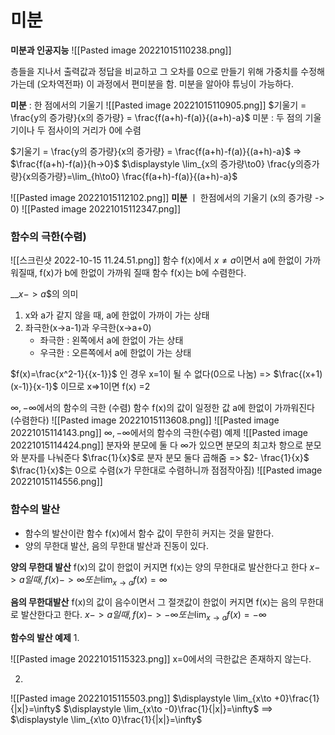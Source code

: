 # 미분
__미분과 인공지능__
![[Pasted image 20221015110238.png]]

층들을 지나서 출력값과 정답을 비교하고 그 오차를 0으로 만들기 위해 가중치를 수정해가는데 (오차역전파) 이 과정에서 편미분을 함. 미분을 알아야 튜닝이 가능하다.

__미분__ : 한 점에서의 기울기
![[Pasted image 20221015110905.png]]
$기울기 = \frac{y의 증가량}{x의 증가량} = \frac{f(a+h)-f(a)}{(a+h)-a}$
미분 : 두 점의 기울기이나 두 점사이의 거리가 0에 수렴

$기울기 = \frac{y의 증가량}{x의 증가량} = \frac{f(a+h)-f(a)}{(a+h)-a}$ => $\frac{f(a+h)-f(a)}{h->0}$
	$\displaystyle \lim_{x의 증가량\to0} \frac{y의증가량}{x의증가량}=\lim_{h\to0} \frac{f(a+h)-f(a)}{(a+h)-a}$

![[Pasted image 20221015112102.png]]
__미분__ ㅣ 한점에서의 기울기 (x의 증가량 -> 0)
![[Pasted image 20221015112347.png]]

### 함수의 극한(수렴)
![[스크린샷 2022-10-15 11.24.51.png]]
함수 f(x)에서 $x\ne a$이면서 a에 한없이 가까워질때, f(x)가 b에 한없이 가까워 질때 함수 f(x)는 b에 수렴한다.

__$x->a$$의 의미
1. x와 a가 같지 않을 때, a에 한없이 가까이 가는 상태
2. 좌극한(x->a-1)과 우극한(x->a+0) 
	-  좌극한 : 왼쪽에서 a에 한없이 가는 상태
	-  우극한 : 오른쪽에서 a에 한없이 가는 상태

$f(x)=\frac{x^2-1}{{x-1}}$ 인 경우 x=1이 될 수 없다(0으로 나눔)
=> $\frac{(x+1)(x-1)}{x-1}$ 이므로 x=>1이면 f(x) =2

$\infty, -\infty$에서의 함수의 극한 (수렴)
함수 f(x)의 값이 일정한 값 a에 한없이 가까워진다(수렴한다)
![[Pasted image 20221015113608.png]]
![[Pasted image 20221015114143.png]]
$\infty, -\infty$에서의 함수의 극한(수렴) 예제
![[Pasted image 20221015114424.png]]
분자와 분모에 둘 다 $\infty$가 있으면 분모의 최고차 항으로 분모와 분자를 나눠준다
$\frac{1}{x}$로 분자 분모 둘다 곱해줌 => $2- \frac{1}{x}$         $\frac{1}{x}$는 0으로 수렴(x가 무한대로 수렴하니까 점점작아짐)
![[Pasted image 20221015114556.png]]

### 함수의 발산
- 함수의 발산이란 함수 f(x)에서 함수 값이 무한히 커지는 것을 말한다.
- 양의 무한대 발산, 음의 무한대 발산과 진동이 있다.

__양의 무한대 발산__
f(x)의 값이 한없이 커지면 f(x)는 양의 무한대로 발산한다고 한다
$\displaystyle x->a일때, f(x) -> \infty 또는 \lim_{x\to a}f(x) = \infty$

__음의 무한대발산__
f(x)의 값이 음수이면서 그 절갯값이 한없이 커지면 f(x)는 음의 무한대로 발산한다고 한다.
$\displaystyle x->a일때, f(x) -> -\infty 또는 \lim_{x\to a}f(x) = -\infty$

__함수의 발산 예제__
1.

![[Pasted image 20221015115323.png]]
x=0에서의 극한값은 존재하지 않는다.

2.
![[Pasted image 20221015115503.png]]
$\displaystyle \lim_{x\to +0}\frac{1}{|x|}=\infty$ 
$\displaystyle \lim_{x\to -0}\frac{1}{|x|}=\infty$   ==> $\displaystyle \lim_{x\to 0}\frac{1}{|x|}=\infty$ 